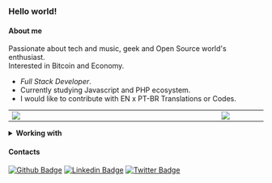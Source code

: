 ### Hello world!

#### About me
Passionate about tech and music, geek and Open Source world's enthusiast.<br />
Interested in Bitcoin and Economy.

- *Full Stack Developer*.
- Currently studying Javascript and PHP ecosystem.
- I would like to contribute with EN x PT-BR Translations or Codes. 

<center>
<table>
  <tr>
      <td><img width="400px" align="left" src="https://github-readme-stats.vercel.app/api/top-langs/?username=adoniasvitorio&hide=html&layout=compact" /></td>
      <td><img width="490px" align="left" src="https://github-readme-stats.vercel.app/api?username=adoniasvitorio&show_icons=true" /></td>
  </tr>   
</table>
</center>

<details>
  <summary> <b>Working with</b></summary>
  <br>
  <a href="https://github.com/topics/html"><img src="https://raw.githubusercontent.com/github/explore/80688e429a7d4ef2fca1e82350fe8e3517d3494d/topics/html/html.png" width="25" alt="@html"></a>
  <a href="https://github.com/topics/css"><img src="https://raw.githubusercontent.com/github/explore/80688e429a7d4ef2fca1e82350fe8e3517d3494d/topics/css/css.png" width="25" alt="@css"></a>
  <a href="https://github.com/topics/javascript"><img src="https://raw.githubusercontent.com/github/explore/80688e429a7d4ef2fca1e82350fe8e3517d3494d/topics/javascript/javascript.png" width="25" alt="@javascript"></a>
  <a href="https://api.github.com/vuejs"><img src="https://avatars1.githubusercontent.com/u/6128107?v=4" width="25" alt="@vuejs"></a>
  <a href="https://api.github.com/twbs"><img src=https://avatars0.githubusercontent.com/u/2918581?v=4", width="25" alt="@bootstrap"></a>
  <a href="https://github.com/topics/php"><img src="https://raw.githubusercontent.com/github/explore/ccc16358ac4530c6a69b1b80c7223cd2744dea83/topics/php/php.png" width="25" alt="@php"></a>
  <a href="https://api.github.com/laravel"><img src="https://avatars3.githubusercontent.com/u/958072?v=4" width="25" alt="@laravel"></a>
  <a href="https://api.github.com/nodejs"><img src="https://avatars3.githubusercontent.com/u/9950313?v=4" width="25" alt="@nodejs"></a>
  <a href="https://api.github.com/adonisjs"><img src="https://avatars0.githubusercontent.com/u/13810373?v=4" width="25" alt="@adonisjs"></a>
  <a href="https://api.github.com/mongodb"><img src=https://avatars1.githubusercontent.com/u/45120?v=4" width="25" alt="@mongodb"></a>
  <a href="https://github.com/topics/mysql"><img src="https://raw.githubusercontent.com/github/explore/80688e429a7d4ef2fca1e82350fe8e3517d3494d/topics/mysql/mysql.png" width="25" alt="@mysql"></a>
  <a href="https://api.github.com/docker"><img src=https://avatars1.githubusercontent.com/u/5429470?v=4" width="25" alt="@docker"></a>
</details>

#### Contacts</b></summary>

[![Github Badge](https://img.shields.io/badge/-Github-000?style=flat-square&logo=Github&logoColor=white&link=https://github.com/adoniasvitorio)](https://github.com/adoniasvitorio)
[![Linkedin Badge](https://img.shields.io/badge/-LinkedIn-blue?style=flat-square&logo=Linkedin&logoColor=white&link=https://www.linkedin.com/in/lucas-bittencourt/)](https://www.linkedin.com/in/adoniasvitorio/)
[![Twitter Badge](https://img.shields.io/badge/-Twitter-1ca0f1?style=flat-square&labelColor=1ca0f1&logo=twitter&logoColor=white&link=https://twitter.com/adoniasvitorio)](https://twitter.com/adoniasvitorio)
